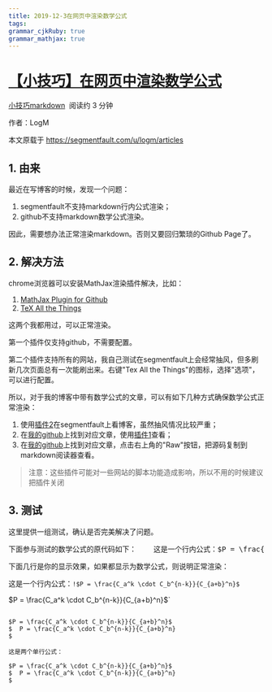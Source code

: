 ```yaml
---
title: 2019-12-3在网页中渲染数学公式
tags: 
grammar_cjkRuby: true
grammar_mathjax: true
---
```



# [【小技巧】在网页中渲染数学公式](https://segmentfault.com/a/1190000019359797)

[小技巧](https://segmentfault.com/t/%E5%B0%8F%E6%8A%80%E5%B7%A7)[markdown](https://segmentfault.com/t/markdown)  阅读约 3 分钟

作者：LogM

本文原载于 <https://segmentfault.com/u/logm/articles> 

## 1\. 由来

最近在写博客的时候，发现一个问题：

1.  segmentfault不支持markdown行内公式渲染；
2.  github不支持markdown数学公式渲染。

因此，需要想办法正常渲染markdown。否则又要回归繁琐的Github Page了。

## 2\. 解决方法

chrome浏览器可以安装MathJax渲染插件解决，比如：

1.  [MathJax Plugin for Github](https://github.com/orsharir/github-mathjax)
2.  [TeX All the Things](https://github.com/emichael/texthings)

这两个我都用过，可以正常渲染。

第一个插件仅支持github，不需要配置。

第二个插件支持所有的网站，我自己测试在segmentfault上会经常抽风，但多刷新几次页面总有一次能刷出来。右键"Tex All the Things"的图标，选择"选项"，可以进行配置。

所以，对于我的博客中带有数学公式的文章，可以有如下几种方式确保数学公式正常渲染：

1.  使用[插件2](https://github.com/emichael/texthings)在segmentfault上看博客，虽然抽风情况比较严重；
2.  在[我的github](https://github.com/imLogM/notes)上找到对应文章，使用[插件1](https://github.com/orsharir/github-mathjax)查看；
3.  在[我的github](https://github.com/imLogM/notes)上找到对应文章，点击右上角的"Raw"按钮，把源码复制到markdown阅读器查看。

> 注意：这些插件可能对一些网站的脚本功能造成影响，所以不用的时候建议把插件关闭

## 3\. 测试

这里提供一组测试，确认是否完美解决了问题。

<pre>下面参与测试的数学公式的原代码如下：    这是一个行内公式：$P = \frac{C_a^k \cdot C_b^{n-k}}{C_{a+b}^n}$    这是两个单行公式：  $P = \frac{C_a^k \cdot C_b^{n-k}}{C_{a+b}^n}$    $  P = \frac{C_a^k \cdot C_b^{n-k}}{C_{a+b}^n}  $</pre>

下面几行是你的显示效果，如果都显示为数学公式，则说明正常渲染：

这是一个行内公式：`!$P = \frac{C_a^k \cdot C_b^{n-k}}{C_{a+b}^n}$`

$P = \frac{C_a^k \cdot C_b^{n-k}}{C_{a+b}^n}$`

```mathjax!

$P = \frac{C_a^k \cdot C_b^{n-k}}{C_{a+b}^n}$   
$  P = \frac{C_a^k \cdot C_b^{n-k}}{C_{a+b}^n}  
$

这是两个单行公式：

$P = \frac{C_a^k \cdot C_b^{n-k}}{C_{a+b}^n}$   
$  P = \frac{C_a^k \cdot C_b^{n-k}}{C_{a+b}^n}  
$

